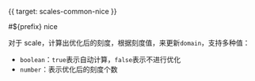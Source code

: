 {{ target: scales-common-nice }}

<!-- 语法元素 data, DataSpec -->

#${prefix} nice

对于 scale，计算出优化后的刻度，根据刻度值，来更新`domain`，支持多种值：

- `boolean`：`true`表示自动计算，`false`表示不进行优化
- `number`：表示优化后的刻度个数
